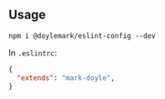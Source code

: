 ## Usage

```
npm i @doylemark/eslint-config --dev
```

In `.eslintrc`:

```json
{ 
  "extends": "mark-doyle", 
} 
```
